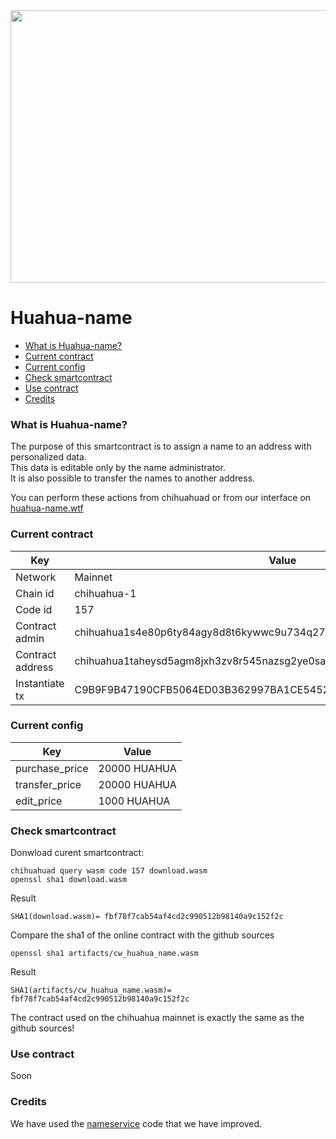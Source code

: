 
<div align="center">
<img src="https://user-images.githubusercontent.com/1071490/206801143-81eef3ef-4bdd-4d8d-8607-ef3a8b7cf39e.jpg" width="600" height="436" />
</div>

# Huahua-name

*   [What is Huahua-name?](#what-is-huahua-name "What is Huahua-name?")
*   [Current contract](#current-contract "Current contract")
*   [Current config](#current-config "Current config")
*   [Check smartcontract](#check-smartcontract "Check smartcontract")
*   [Use contract](#use-contract "Use contract")
*   [Credits](#credits "Credits")

### What is Huahua-name? ###

The purpose of this smartcontract is to assign a name to an address with personalized data.  
This data is editable only by the name administrator.  
It is also possible to transfer the names to another address.

You can perform these actions from chihuahuad or from our interface on [huahua-name.wtf](https://huahua-name.wtf/)  


### Current contract  ###

| Key | Value |
|--|--|
| Network  | Mainnet |
| Chain id | chihuahua-1 |
| Code id  | 157 |
| Contract admin |chihuahua1s4e80p6ty84agy8d8t6kywwc9u734q275cjm03 |
| Contract address |chihuahua1taheysd5agm8jxh3zv8r545nazsg2ye0samdn55g7jexnsz678hqwpzwz9 |
| Instantiate tx |C9B9F9B47190CFB5064ED03B362997BA1CE5452FFEC256BA6F3B169305181688 |

### Current config ###

| Key | Value |
|--|--|
| purchase_price  | 20000 HUAHUA |
| transfer_price | 20000 HUAHUA |
| edit_price | 1000 HUAHUA | 


### Check smartcontract ###

Donwload curent smartcontract:

```
chihuahuad query wasm code 157 download.wasm
openssl sha1 download.wasm
```

Result
```
SHA1(download.wasm)= fbf78f7cab54af4cd2c990512b98140a9c152f2c
```  

Compare the sha1 of the online contract with the github sources

```
openssl sha1 artifacts/cw_huahua_name.wasm
```

Result
```
SHA1(artifacts/cw_huahua_name.wasm)= fbf78f7cab54af4cd2c990512b98140a9c152f2c
```

The contract used on the chihuahua mainnet is exactly the same as the github sources!


### Use contract ###

Soon

### Credits ###

We have used the [nameservice](https://github.com/deus-labs/cw-contracts/tree/main/contracts/nameservice) code that we have improved.
